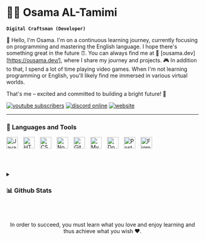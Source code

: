 # 🏄‍♂️ Osama AL-Tamimi

**`Digital Craftsman (Developer)`**

👋 Hello, I'm Osama. I'm on a continuous learning journey, currently focusing on programming and mastering the English language. I hope there's something great in the future ⏰.
You can always find me at 📍 [ousama.dev][https://ousama.dev/], where I share my journey and projects. 🎮 In addition to that, I spend a lot of time playing video games. When I'm not learning programming or English, you'll likely find me immersed in various virtual worlds.

That's me – excited and committed to building a bright future! 🚀

   <p align="left">
      <a href="https://url.ousama.dev/youtube"><img alt="youtube subscribers" title="Subscribe to my YouTube channel" src="https://img.shields.io/youtube/channel/subscribers/UCfl7e6yFtA6hkV29JfIOoLw?style=for-the-badge&logo=youtube&logoColor=white&label=SUBSCRIBE&labelColor=CE4630"/></a> 
      <a href="https://url.ousama.dev/discord"><img alt="discord online" title="Discord Online" src="https://img.shields.io/discord/699953441862320158?style=for-the-badge&logo=discord&logoColor=white&label=discord&labelColor=434cba&color=5865F2"/></a> 
      <a href="https://ousama.dev/"><img alt="website" title="WebSite" src="https://img.shields.io/badge/website-236ad3?style=for-the-badge&logo=aiohttp&labelColor=%232C5BB4"/></a>
   </p>

---

### 🧰 Languages and Tools

<div align="left">
<img alt="JavaScript" width="30px" style="padding-right:10px;" src="https://ousama.dev/assets/images/icons/js.svg"/>
<img alt="HTML" width="30px" style="padding-right:10px;" src="https://ousama.dev/assets/images/icons/html.svg" />
<img alt="CSS" width="30px" style="padding-right:10px;" src="https://ousama.dev/assets/images/icons/css.svg" />
<img alt="Nodejs" width="30px" style="padding-right:10px;" src="https://ousama.dev/assets/images/icons/nodejs.svg" />
<img alt="Git" width="30px" style="padding-right:10px;" src="https://ousama.dev/assets/images/icons/git.svg" />
<img alt="MySQL" width="30px" style="padding-right:10px;" src="https://ousama.dev/assets/images/icons/mysql.svg" />
<img alt="Docker" width="30px" style="padding-right:10px;" src="https://ousama.dev/assets/images/icons/docker.svg" />
<img alt="Postman" width="30px" style="padding-right:10px;" src="https://ousama.dev/assets/images/icons/postman.svg" />
<img alt="Figma" width="30px" style="padding-right:10px;" src="https://ousama.dev/assets/images/icons/figma.svg" />
</div>
<br/>

#

<details>
<summary><h3>📊 Github Stats</h3></summary>
<div align="center">
<img height="170em" src="https://github-readme-stats.vercel.app/api?username=ousama-altamimi&theme=ayu-mirage&rank_icon=github&show_icons=true&include_all_commits=true"/>
</div>
</details> 

<br/>
<br/>
<div align="center">
  <p>In order to succeed, you must learn what you love and enjoy learning and thus achieve what you wish ❤️.</p>
</div>
